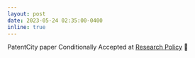 ```yaml
---
layout: post
date: 2023-05-24 02:35:00-0400
inline: true
---
```


PatentCity paper Conditionally Accepted at [Research Policy](https://www.sciencedirect.com/journal/research-policy) 🙏
